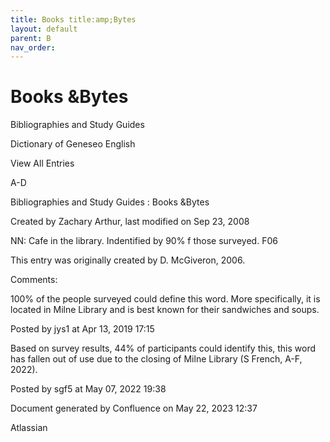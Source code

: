 ```yaml
---
title: Books title:amp;Bytes
layout: default
parent: B
nav_order:
---
```


# Books &amp;Bytes

Bibliographies and Study Guides

Dictionary of Geneseo English

View All Entries

A-D

Bibliographies and Study Guides : Books &amp;Bytes

Created by  Zachary Arthur, last modified on Sep 23, 2008

NN: Cafe in the library. Indentified by 90% f those surveyed. F06 

This entry was originally created by D. McGiveron, 2006.

Comments:

100% of the people surveyed could define this word. More specifically, it is located in Milne Library and is best known for their sandwiches and soups. 

Posted by jys1 at Apr 13, 2019 17:15

Based on survey results, 44% of participants could identify this, this word has fallen out of use due to the closing of Milne Library (S French, A-F, 2022).

Posted by sgf5 at May 07, 2022 19:38

Document generated by Confluence on May 22, 2023 12:37

Atlassian
